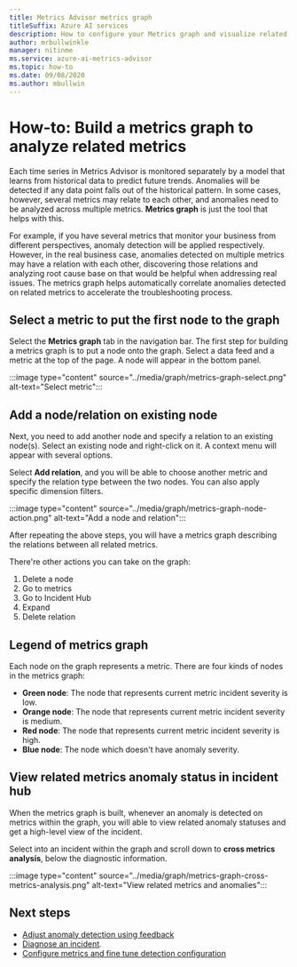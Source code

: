 ```yaml
---
title: Metrics Advisor metrics graph
titleSuffix: Azure AI services
description: How to configure your Metrics graph and visualize related anomalies in your data.
author: mrbullwinkle
manager: nitinme
ms.service: azure-ai-metrics-advisor
ms.topic: how-to
ms.date: 09/08/2020
ms.author: mbullwin
---
```


# How-to: Build a metrics graph to analyze related metrics

Each time series in Metrics Advisor is monitored separately by a model that learns from historical data to predict future trends. Anomalies will be detected if any data point falls out of the historical pattern. In some cases, however, several metrics may relate to each other, and anomalies need to be analyzed across multiple metrics. **Metrics graph** is just the tool that helps with this. 

For example, if you have several metrics that monitor your business from different perspectives, anomaly detection will be applied respectively. However, in the real business case, anomalies detected on multiple metrics may have a relation with each other, discovering those relations and analyzing root cause base on that would be helpful when addressing real issues. The metrics graph helps automatically correlate anomalies detected on related metrics to accelerate the troubleshooting process. 

## Select a metric to put the first node to the graph

Select the **Metrics graph** tab in the navigation bar. The first step for building a metrics graph is to put a node onto the graph. Select a data feed and a metric at the top of the page. A node will appear in the bottom panel. 

:::image type="content" source="../media/graph/metrics-graph-select.png" alt-text="Select metric":::

## Add a node/relation on existing node

Next, you need to add another node and specify a relation to an existing node(s). Select an existing node and right-click on it. A context menu will appear with several options. 

Select **Add relation**, and you will be able to choose another metric and specify the relation type between the two nodes. You can also apply specific dimension filters. 

:::image type="content" source="../media/graph/metrics-graph-node-action.png" alt-text="Add a node and relation":::

After repeating the above steps, you will have a metrics graph describing the relations between all related metrics.

There're other actions you can take on the graph: 
1.  Delete a node
2.  Go to metrics
3.  Go to Incident Hub
4.  Expand
5.  Delete relation

## Legend of metrics graph

Each node on the graph represents a metric. There are four kinds of nodes in the metrics graph:

-  **Green node**:  The node that represents current metric incident severity is low.
- **Orange node**: The node that represents current metric incident severity is medium.
- **Red node**: The node that represents current metric incident severity is high.
- **Blue node**: The node which doesn't have anomaly severity.


## View related metrics anomaly status in incident hub

When the metrics graph is built, whenever an anomaly is detected on metrics within the graph, you will able to view related anomaly statuses and get a high-level view of the incident. 

Select into an incident within the graph and scroll down to **cross metrics analysis**, below the diagnostic information.

:::image type="content" source="../media/graph/metrics-graph-cross-metrics-analysis.png" alt-text="View related metrics and anomalies":::

## Next steps

- [Adjust anomaly detection using feedback](anomaly-feedback.md)
- [Diagnose an incident](diagnose-an-incident.md).
- [Configure metrics and fine tune detection configuration](configure-metrics.md)
